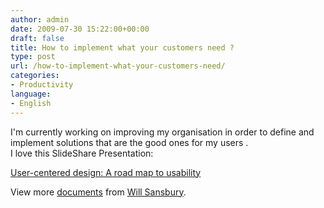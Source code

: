 ```yaml
---
author: admin
date: 2009-07-30 15:22:00+00:00
draft: false
title: How to implement what your customers need ?
type: post
url: /how-to-implement-what-your-customers-need/
categories:
- Productivity
language:
- English
---
```


I'm currently working on improving my organisation in order to define and implement solutions that are the good ones for my users .  
I love this SlideShare Presentation: 

[User-centered design: A road map to usability](http://www.slideshare.net/willsansbury/user-centered-design-1787667)

View more [documents](http://www.slideshare.net/) from [Will Sansbury](http://www.slideshare.net/willsansbury).
